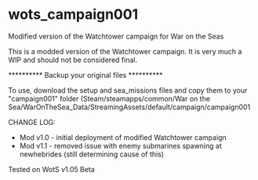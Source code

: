# wots_campaign001
Modified version of the Watchtower campaign for War on the Seas

This is a modded version of the Watchtower campaign. It is very much a WIP and should not be considered final.

********** Backup your original files **********

To use, download the setup and sea_missions files and copy them to your "campaign001" folder (Steam/steamapps/common/War on the Sea/WarOnTheSea_Data/StreamingAssets/default/campaign/campaign001

CHANGE LOG: 
* Mod v1.0 - initial deployment of modified Watchtower campaign
* Mod v1.1 - removed issue with enemy submarines spawning at newhebrides (still determining cause of this)

Tested on WotS v1.05 Beta
